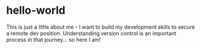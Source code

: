 # hello-world

This is just a little about me - I want to build my development skills to secure a remote dev position. Understanding version control is an important process in that journey... so here I am!
